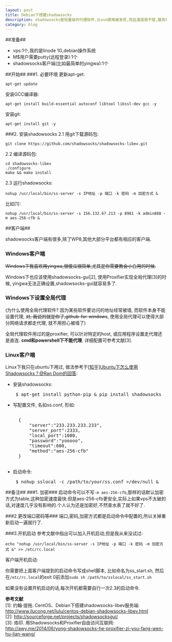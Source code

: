 ```yaml
---
layout: post
title: Debian下搭建shadowsocks
description: shadowsocks是轻量级的代理软件,比svn跟难被发现,而且速度很不错,服务端和客户端配置都很简单.linode最低配置,开着代理看视频都没问题.
category: blog
---
```


##准备##
- vps:1个,我的是linode 1G,debian操作系统
- M$用户需要putty(远程登录):1个
- shadowsocks客户端(比如最简单的yingwa):1个

##开始##
###1. 必要环境
更新apt-get:

    apt-get update

安装GCC编译器:

    apt-get install build-essential autoconf libtool libssl-dev gcc -y

安装git:
    
    apt-get install git -y

###2. 安装shadowsocks
2.1 用git下载源码包:

    git clone https://github.com/shadowsocks/shadowsocks-libev.git

2.2 编译源码包:
    
    cd shadowsocks-libev
    ./configure
    make && make install

2.3 运行shadowsocks:

    nohup /usr/local/bin/ss-server -s IP地址 -p 端口 -k 密码 -m 加密方式 &

比如[1]:

    nohup /usr/local/bin/ss-server -s 156.132.67.213 -p 8981 -k admin888 -m aes-256-cfb &

##客户端##

shadowsocks客户端有很多,除了WP8,其他大部分平台都有相应的客户端.

### Windows客户端 ###

~~Windows下我喜欢用yingwa,很傻瓜很简单,尤其是你需要教会小白用的时候.~~

Windows下也应该使用shadowsocks-gui[2], 使用Proxifier实现全局代理[3]的时候, yingwa无法正确设置,shadowsocks-gui就容易多了.

### Windows下设置全局代理 ###

(为什么使用全局代理软件? 因为某些软件要访问的地址经常被墙, 而软件本身不能设置代理, ~~对, 我说的就是你了,github-for-windows~~, 
使用全局代理可以使得大部分网络请求都走代理, 就不用担心被墙了)

全局代理软件用过的是proxifier, 可以针对特定的host, 或应用程序设置走代理还是直连. **cmd和powershell下不能代理**. 详细配置可参考文献[3]. 

### Linux客户端 ###

Linux下我只在ubuntu下用过, 做法参考于[[知乎]Ubuntu下怎么使用Shadowsocks？@Ran Dom的回答](http://www.zhihu.com/question/26418370/answer/40060476):

- 安装shadowsocks:
	<pre> $ apt-get install python-pip & pip install shadowsocks </pre>
- 写配置文件, 名如ss.conf, 形如:
	<pre> 
	{
		"server":"233.233.233.233",
		"server_port":2333,
		"local_port":1080,
		"password":"yooooo",
		"timeout":600,
		"method":"aes-256-cfb"
	}
	</pre>
- 启动命令:
	<pre> $ nohup sslocal -c /path/to/your/ss.conf >/dev/null & </pre>


##备注##
###1. 加密###
启动命令可以不写`-m aes-256-cfb`,那样的话默认加密方式为table,这种加密速度最快.但是aes-256-cfb更安全,实际上如果vps不太破的话,对速度几乎没有影响的.个人认为还是加密好,不然查水表了就不好了.

###2.更改端口密码等###
端口,密码,加密方式都是启动命令中配置的,所以关掉重新启动一遍就行了.

###3.开机启动
参考文献中指出可以加入开机启动,但是我从来没试过:

    echo "nohup /usr/local/bin/ss-server -s IP地址 -p 端口 -k 密码 -m 加密方式 &" >> /etc/rc.local

客户端开机启动:

你需要把上面客户端提到的启动命令写成shell脚本, 比如命名为ss_start.sh, 然后在`/etc/rc.local`的exit 0前添加`sudo sh /path/to/sslocal/ss_start.sh`

如果没有设置开机启动的话,每次开机都需要自行一次2.3的启动命令.

**参考文献**    
\[1]: 约翰·提拖. CentOS、Debian下搭建shadowsocks-libev服务端: http://www.ilucong.net/lulu/centos-debian-shadowsocks-libev.html  
\[2]: http://sourceforge.net/projects/shadowsocksgui/  
\[3]: 烙印. 用Shadowsocks和Proxifier自由访问互联网: http://awy.me/2014/06/yong-shadowsocks-he-proxifier-zi-you-fang-wen-hu-lian-wang/  
